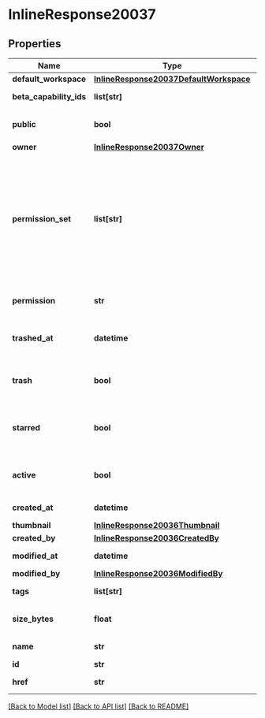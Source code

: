 # InlineResponse20037

## Properties
Name | Type | Description | Notes
------------ | ------------- | ------------- | -------------
**default_workspace** | [**InlineResponse20037DefaultWorkspace**](InlineResponse20037DefaultWorkspace.md) |  | [optional] 
**beta_capability_ids** | **list[str]** | Onshape internal use | [optional] 
**public** | **bool** | Whether document is public | [optional] 
**owner** | [**InlineResponse20037Owner**](InlineResponse20037Owner.md) |  | [optional] 
**permission_set** | **list[str]** | User&#39;s level of access to the document. Possible values: OWNER,             DELETE, RESHARE, WRITE, READ, COPY, EXPORT, COMMENT | [optional] 
**permission** | **str** | Onshape internal use (Deprecated) | [optional] 
**trashed_at** | **datetime** | When document has been trashed | [optional] 
**trash** | **bool** | Whether document has been trashed | [optional] 
**starred** | **bool** | Whether document has been starred (Deprecated) | [optional] 
**active** | **bool** | Whether a shared document is active | [optional] 
**created_at** | **datetime** | Creation date | [optional] 
**thumbnail** | [**InlineResponse20036Thumbnail**](InlineResponse20036Thumbnail.md) |  | [optional] 
**created_by** | [**InlineResponse20036CreatedBy**](InlineResponse20036CreatedBy.md) |  | [optional] 
**modified_at** | **datetime** | Date of last modification | [optional] 
**modified_by** | [**InlineResponse20036ModifiedBy**](InlineResponse20036ModifiedBy.md) |  | [optional] 
**tags** | **list[str]** | Reserved for future use | [optional] 
**size_bytes** | **float** | Size of document in bytes | [optional] 
**name** | **str** | Name of document | [optional] 
**id** | **str** | Document ID | [optional] 
**href** | **str** | Document URL | [optional] 

[[Back to Model list]](../README.md#documentation-for-models) [[Back to API list]](../README.md#documentation-for-api-endpoints) [[Back to README]](../README.md)


